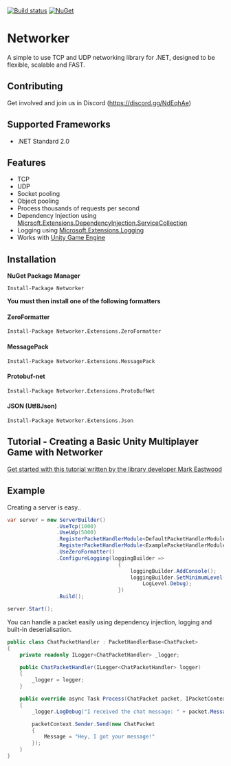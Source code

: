 [![Build status](https://ci.appveyor.com/api/projects/status/k2yi64f298bgjxra?svg=true)](https://ci.appveyor.com/project/MarkioE/networker)
[![NuGet](https://img.shields.io/nuget/v/networker.svg)](https://www.nuget.org/packages/Networker/)

# Networker
A simple to use TCP and UDP networking library for .NET, designed to be flexible, scalable and FAST.

## Contributing
Get involved and join us in Discord (https://discord.gg/NdEqhAe)

## Supported Frameworks
* .NET Standard 2.0

## Features
* TCP
* UDP
* Socket pooling
* Object pooling
* Process thousands of requests per second
* Dependency Injection using [Micrsoft.Extensions.DependencyInjection.ServiceCollection](https://docs.microsoft.com/en-us/dotnet/api/microsoft.extensions.dependencyinjection.servicecollection?view=aspnetcore-2.1)
* Logging using [Microsoft.Extensions.Logging](https://docs.microsoft.com/en-us/dotnet/api/microsoft.extensions.logging?view=aspnetcore-2.2)
* Works with [Unity Game Engine](https://unity3d.com)

## Installation
**NuGet Package Manager**
```
Install-Package Networker
```

**You must then install one of the following formatters**

#### ZeroFormatter
```
Install-Package Networker.Extensions.ZeroFormatter
```
#### MessagePack
```
Install-Package Networker.Extensions.MessagePack
```
#### Protobuf-net 
```
Install-Package Networker.Extensions.ProtoBufNet
```
#### JSON (Utf8Json)
```
Install-Package Networker.Extensions.Json
```

## Tutorial - Creating a Basic Unity Multiplayer Game with Networker
[Get started with this tutorial written by the library developer Mark Eastwood](https://markeastwood.net/?p=7)

## Example

Creating a server is easy..

````csharp
var server = new ServerBuilder()
                .UseTcp(1000)
                .UseUdp(5000)
                .RegisterPacketHandlerModule<DefaultPacketHandlerModule>()
                .RegisterPacketHandlerModule<ExamplePacketHandlerModule>()
                .UseZeroFormatter()
                .ConfigureLogging(loggingBuilder =>
                                    {
                                        loggingBuilder.AddConsole();
                                        loggingBuilder.SetMinimumLevel(
                                            LogLevel.Debug);
                                    })
                .Build();

server.Start();
````

You can handle a packet easily using dependency injection, logging and built-in deserialisation.

````csharp
public class ChatPacketHandler : PacketHandlerBase<ChatPacket>
{
	private readonly ILogger<ChatPacketHandler> _logger;

	public ChatPacketHandler(ILogger<ChatPacketHandler> logger)
	{
		_logger = logger;
	}

	public override async Task Process(ChatPacket packet, IPacketContext packetContext)
	{
		_logger.LogDebug("I received the chat message: " + packet.Message);

		packetContext.Sender.Send(new ChatPacket
		{
			Message = "Hey, I got your message!"
		});
	}
}
````
